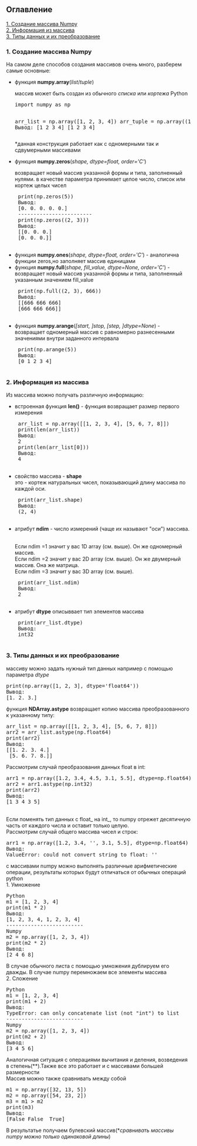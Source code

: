 <h2><b1>Оглавление</b1> </h2>
<a href="#name_link1">1. Создание массива Numpy</a>
<br><a href="#name_link2">2. Информация из массива</a></br>
<a href="#name_link3">3. Типы данных и их преобразование</a>
 
<h3><a name="name_link1">1. Создание массива Numpy</a></h3>
<p><h7>На самом деле способов создания массивов очень много, разберем самые основные:</h7></p>
<ul>
  <li>функция <b>numpy.array</b>(<i>list</i>/<i>tuple</i>)</li>
 <p>массив может быть создан из обычного <em>списка</em> или <em>кортежа</em> Python</p>
 <pre>
import numpy as np

arr_list = np.array([1, 2, 3, 4])
arr_tuple = np.array((1, 2, 3, 4))
Вывод:
[1 2 3 4]
[1 2 3 4]</pre>
*данная конструкция работает как с одномерными так и сдвумерными массивами
  <li>функция <b>numpy.zeros</b>(<i>shape, dtype=float, order='C'</i>)</li>
  <p>возвращает новый массив указанной формы и типа, заполненный нулями. в качестве параметра принимает целое число, список или кортеж целых чисел</p>
  <pre>
 print(np.zeros(5))
 Вывод:
 [0. 0. 0. 0. 0.]
 ------------------------
 print(np.zeros((2, 3)))
 Вывод:
 [[0. 0. 0.]
 [0. 0. 0.]]
 </pre>
  <li>функция <b>numpy.ones</b>(<i>shape, dtype=float, order='C'</i>) - аналогична функции zeros,но заполняет массив единицами</li>
  <li>функция <b>numpy.full</b>(<i>shape, fill_value, dtype=None, order='C'</i>) - возвращает новый массив указанной формы и типа, заполненный указанным значением fill_value</li>
 <pre>
 print(np.full((2, 3), 666))
 Вывод:
 [[666 666 666]
 [666 666 666]]
 </pre>
  <li>функция <b>numpy.arange</b>(<i>[start, ]stop, [step, ]dtype=None</i>) - возвращает одномерный массив с равномерно разнесенными значениями внутри заданного интервала</li>
 <pre>
 print(np.arange(5))
 Вывод:
 [0 1 2 3 4]
 </pre>
</ul>


<h3><a name="name_link2">2. Информация из массива</a></h3>
Из массива можно получать различную информацию:
<ul>
 <li>встроенная функция <b>len()</b> - функция возвращает размер первого измерения</li>
  <pre>
 arr_list = np.array([[1, 2, 3, 4], [5, 6, 7, 8]])
 print(len(arr_list))
 Вывод:
 2
 print(len(arr_list[0]))
 Вывод:
 4
 </pre>
 
 <li>свойство массива - <b>shape</b></li>
 это - кортеж натуральных чисел, показывающий длину массива по каждой оси. 
 <pre>
 print(arr_list.shape)
 Вывод:
 (2, 4)
 </pre>
 
 <li>атрибут <b>ndim</b> - число измерений (чаще их называют "оси") массива.</li> 
  <p><br>Если ndim =1 значит у вас 1D array (см. выше). Он же одномерный массив.
  <br>Если ndim =2 значит у вас 2D array (см. выше). Он же двумерный массив. Она же матрица.
  <br>Если ndim =3 значит у вас 3D array (см. выше). </br></p>
<pre>
 print(arr_list.ndim)
 Вывод:
 2
 </pre>
 
 <li>атрибут <b>dtype</b> описыввает тип элементов массива</li>
 <pre>
 print(arr_list.dtype)
 Вывод:
 int32
 </pre>
</ul>

<h3><a name="name_link3">3. Типы данных и их преобразование</a></h3>
массиву можно задать нужный тип данных например с помощью параметра <i>dtype</i>
<pre>
print(np.array([1, 2, 3], dtype='float64'))
Вывод:
[1. 2. 3.]
</pre>
функция <b>NDArray.astype</b> возвращает копию массива преобразованного к указанному типу:
<pre>
arr_list = np.array([[1, 2, 3, 4], [5, 6, 7, 8]])
arr2 = arr_list.astype(np.float64)
print(arr2)
Вывод:
[[1. 2. 3. 4.]
 [5. 6. 7. 8.]]
</pre>
Рассмотрим случай преобразования данных float в int:
<pre>
arr1 = np.array([1.2, 3.4, 4.5, 3.1, 5.5], dtype=np.float64)
arr2 = arr1.astype(np.int32)
print(arr2)
Вывод:
[1 3 4 3 5]
</pre>
<br>Если поменять тип данных с float_ на int_, то numpy отрежет десятичную часть от каждого числа и оставит только целую.</br>
Рассмотрим случай общего массива чисел и строк:
<pre>
arr1 = np.array([1.2, 3.4, '', 3.1, 5.5], dtype=np.float64)
Вывод:
ValueError: could not convert string to float: ''
</pre>
с массивами numpy можно выполнять различные арифметические операции, результаты которых будут отличаться от обычных операций python
<br>1. Умножение</br>
<pre>
Python
m1 = [1, 2, 3, 4]
print(m1 * 2)
Вывод:
[1, 2, 3, 4, 1, 2, 3, 4]
-------------------------
Numpy
m2 = np.array([1, 2, 3, 4])
print(m2 * 2)
Вывод:
[2 4 6 8]
</pre>
В случае обычного листа с помощью умножения дублируем его дважды. В случае numpy перемножаем все элементы массива
<br>2. Сложение</br>
<pre>
Python
m1 = [1, 2, 3, 4]
print(m1 + 2)
Вывод:
TypeError: can only concatenate list (not "int") to list
-------------------------
Numpy
m2 = np.array([1, 2, 3, 4])
print(m2 + 2)
Вывод:
[3 4 5 6]
</pre>
Аналогичная ситуация с операциями вычитания и деления, возведения в степень(**).Также все это работает и с массивами большей размерности
<br>Массив можно также сравнивать между собой</br>
<pre>
m1 = np.array([32, 13, 5])
m2 = np.array([54, 23, 2])
m3 = m1 > m2
print(m3)
Вывод:
[False False  True]
</pre>
В результатье получаем булевский массив(*<i>сравнивать массивы numpy можно только одинаковой длины</i>)
